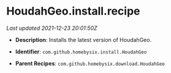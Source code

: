 # HoudahGeo.install.recipe

_Last updated 2021-12-23 20:01:50Z_

- **Description**: Installs the latest version of HoudahGeo.

- **Identifier**: `com.github.homebysix.install.HoudahGeo`

- **Parent Recipes**: `com.github.homebysix.download.HoudahGeo`
